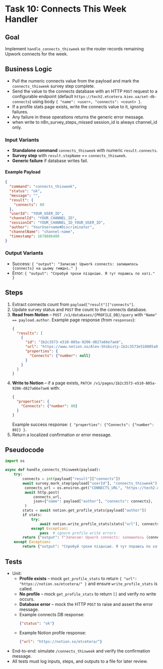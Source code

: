# Task 10: Connects This Week Handler

## Goal
Implement `handle_connects_thisweek` so the router records remaining Upwork connects for the week.

## Business Logic
- Pull the numeric connects value from the payload and mark the `connects_thisweek` survey step complete.
- Send the value to the connects database with an HTTP `POST` request to a configurable endpoint (default `https://tech2.etcetera.kiev.ua/set-db-connects`) using body `{ "name": <user>, "connects": <count> }`.
- If a profile stats page exists, write the connects value to it, ignoring failures.
- Any failure in these operations returns the generic error message.
- when write to n8n_survey_steps_missed session_id is always channel_id only.


### Input Variants
- **Standalone command** `connects_thisweek` with numeric `result.connects`.
- **Survey step** with `result.stepName` == `connects_thisweek`.
- **Generic failure** if database writes fail.

#### Example Payload
```json
{
  "command": "connects_thisweek",
  "status": "ok",
  "message": "",
  "result": {
    "connects": 80
  },
  "userId": "YOUR_USER_ID",
  "channelId": "YOUR_CHANNEL_ID",
  "sessionId": "YOUR_CHANNEL_ID_YOUR_USER_ID",
  "author": "YourUsername#Discriminator",
  "channelName": "channel-name",
  "timestamp": 1678886400
}
```

### Output Variants
- Success: `{ "output": "Записав! Upwork connects: залишилось {connects} на цьому тиждні." }`
- Error: `{ "output": "Спробуй трохи піздніше. Я тут пораюсь по хаті." }`

## Steps
1. Extract connects count from `payload["result"]["connects"]`.
2. Update survey status and `POST` the count to the connects database.
3. **Read from Notion** – `POST /v1/databases/{PROFILE_DB}/query` with
   `"Name" == payload.author`. Example page response (from `responses`):
   ```json
   {
     "results": [
       {
         "id": "1b2c3573-e510-805a-9206-d827a66e7ae6",
         "url": "https://www.notion.so/Alex-Shibisty-1b2c3573e510805a9206d827a66e7ae6",
         "properties": {
           "Connects": {"number": null}
         }
       }
     ]
   }
   ```
4. **Write to Notion** – if a page exists, `PATCH /v1/pages/1b2c3573-e510-805a-9206-d827a66e7ae6` with:
   ```json
   {
     "properties": {
       "Connects": {"number": 80}
     }
   }
   ```
   Example success response: `{ "properties": {"Connects": {"number": 80}} }`.
5. Return a localized confirmation or error message.

## Pseudocode
```python
import os

async def handle_connects_thisweek(payload):
    try:
        connects = int(payload["result"]["connects"])
        await survey.mark_step(payload["userId"], "connects_thisweek")
         connects_url = os.environ.get("CONNECTS_URL", "https://tech2.etcetera.kiev.ua/set-db-connects")
         await http.post(
             connects_url,
             json={"name": payload["author"], "connects": connects},
         )
        stats = await notion.get_profile_stats(payload["author"])
        if stats:
            try:
                await notion.write_profile_stats(stats["url"], connects)
            except Exception:
                pass  # ignore profile write errors
        return {"output": f"Записав! Upwork connects: залишилось {connects} на цьому тиждні."}
    except Exception:
        return {"output": "Спробуй трохи піздніше. Я тут пораюсь по хаті."}
```

## Tests
- Unit:
  - **Profile exists** – mock `get_profile_stats` to return `{ "url": "https://notion.so/etcetera/" }` and ensure `write_profile_stats` is called.
  - **No profile** – mock `get_profile_stats` to return `[]` and verify no write occurs.
  - **Database error** – mock the HTTP `POST` to raise and assert the error message.
  - Example connects DB response:
    ```json
    {"status": "ok"}
    ```
  - Example Notion profile response:
    ```json
    {"url": "https://notion.so/etcetera/"}
    ```
- End-to-end: simulate `/connects_thisweek` and verify the confirmation message.
- All tests must log inputs, steps, and outputs to a file for later review.